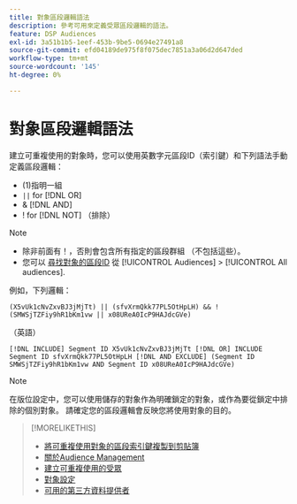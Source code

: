 ```yaml
---
title: 對象區段邏輯語法
description: 參考可用來定義受眾區段邏輯的語法。
feature: DSP Audiences
exl-id: 3a51b1b5-1eef-453b-9be5-0694e27491a8
source-git-commit: efd04189de975f8f075dec7851a3a06d2d647ded
workflow-type: tm+mt
source-wordcount: '145'
ht-degree: 0%

---
```


# 對象區段邏輯語法

建立可重複使用的對象時，您可以使用英數字元區段ID（索引鍵）和下列語法手動定義區段邏輯：

* (1)指明一組
* `||` for [!DNL OR] <!-- || escaped with backticks so Jenkins doesn't think it's a Markdown table -->
* &amp; [!DNL AND]
* ! for [!DNL NOT] （排除）

>[!NOTE]
>
>* 除非前面有！，否則會包含所有指定的區段群組 （不包括這些）。
>* 您可以 [尋找對象的區段ID](reusable-audience-clipboard.md) 從 [!UICONTROL Audiences] > [!UICONTROL All audiences].


例如，下列邏輯：

```
(X5vUk1cNvZxvBJ3jMjTt) || (sfvXrmQkk77PL5OtHpLH) && !(SMWSjTZFiy9hR1bKm1vw || x08UReA0IcP9HAJdcGVe)
```

（英語）

```
[!DNL INCLUDE] Segment ID X5vUk1cNvZxvBJ3jMjTt [!DNL OR] INCLUDE Segment ID sfvXrmQkk77PL5OtHpLH [!DNL AND EXCLUDE] (Segment ID SMWSjTZFiy9hR1bKm1vw AND Segment ID x08UReA0IcP9HAJdcGVe)
```

>[!NOTE]
>
>在版位設定中，您可以使用儲存的對象作為明確鎖定的對象，或作為要從鎖定中排除的個別對象。 請確定您的區段邏輯會反映您將使用對象的目的。

>[!MORELIKETHIS]
>
>* [將可重複使用對象的區段索引鍵複製到剪貼簿](reusable-audience-clipboard.md)
>* [關於Audience Management](audience-about.md)
>* [建立可重複使用的受眾](reusable-audience-create.md)
>* [對象設定](audience-settings.md)
>* [可用的第三方資料提供者](third-party-data-providers.md)

